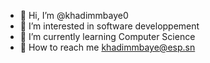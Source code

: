 - 👋 Hi, I’m @khadimmbaye0
- 👀 I’m interested in software developpement
- 🌱 I’m currently learning Computer Science
- 🗿 How to reach me khadimmbaye@esp.sn
